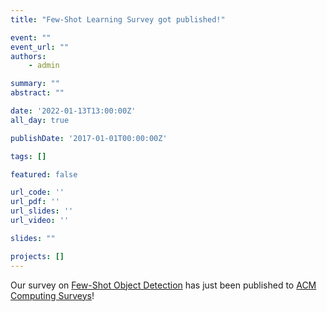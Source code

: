 ```yaml
---
title: "Few-Shot Learning Survey got published!"

event: ""
event_url: ""
authors:
    - admin

summary: ""
abstract: ""

date: '2022-01-13T13:00:00Z'
all_day: true

publishDate: '2017-01-01T00:00:00Z'

tags: []

featured: false

url_code: ''
url_pdf: ''
url_slides: ''
url_video: ''

slides: ""

projects: []
---
```

Our survey on [Few-Shot Object Detection](https://dl.acm.org/doi/abs/10.1145/3519022) has just been published to [ACM Computing Surveys](https://dl.acm.org/journal/csur)!